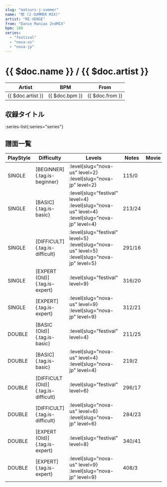 ```yaml
---
slug: "matsuri-j-summer"
name: "祭 (J-SUMMER MIX)"
artist: "RE-VENGE"
from: "Dance Maniax 2ndMIX"
bpm: 180
series:
  - "festival"
  - "nova-us"
  - "nova-jp"
---
```


# {{ $doc.name }} / {{ $doc.artist }}

|Artist|BPM|From|
|------|---|----|
|{{ $doc.artist }}|{{ $doc.bpm }}|{{ $doc.from }}|

## 収録タイトル

:series-list{:series="series"}

## 譜面一覧

|PlayStyle|Difficulty|Levels|Notes|Movie|
|---------|----------|------|-----|-----|
|SINGLE|[BEGINNER]{.tag.is-beginner}|<div class="field is-grouped is-grouped-multiline">:level{slug="nova-us" level=2} :level{slug="nova-jp" level=2}</div>|115/0||
|SINGLE|[BASIC]{.tag.is-basic}|<div class="field is-grouped is-grouped-multiline">:level{slug="festival" level=4} :level{slug="nova-us" level=4} :level{slug="nova-jp" level=4}</div>|213/24||
|SINGLE|[DIFFICULT]{.tag.is-difficult}|<div class="field is-grouped is-grouped-multiline">:level{slug="festival" level=5} :level{slug="nova-us" level=5} :level{slug="nova-jp" level=5}</div>|291/16||
|SINGLE|[EXPERT (Old)]{.tag.is-expert}|<div class="field is-grouped is-grouped-multiline">:level{slug="festival" level=9}</div>|316/20||
|SINGLE|[EXPERT]{.tag.is-expert}|<div class="field is-grouped is-grouped-multiline">:level{slug="nova-us" level=9} :level{slug="nova-jp" level=9}</div>|312/21||
|DOUBLE|[BASIC (Old)]{.tag.is-basic}|<div class="field is-grouped is-grouped-multiline">:level{slug="festival" level=4}</div>|211/25||
|DOUBLE|[BASIC]{.tag.is-basic}|<div class="field is-grouped is-grouped-multiline">:level{slug="nova-us" level=4} :level{slug="nova-jp" level=4}</div>|219/2||
|DOUBLE|[DIFFICULT (Old)]{.tag.is-difficult}|<div class="field is-grouped is-grouped-multiline">:level{slug="festival" level=6}</div>|296/17||
|DOUBLE|[DIFFICULT]{.tag.is-difficult}|<div class="field is-grouped is-grouped-multiline">:level{slug="nova-us" level=6} :level{slug="nova-jp" level=6}</div>|284/23||
|DOUBLE|[EXPERT (Old)]{.tag.is-expert}|<div class="field is-grouped is-grouped-multiline">:level{slug="festival" level=8}</div>|340/41||
|DOUBLE|[EXPERT]{.tag.is-expert}|<div class="field is-grouped is-grouped-multiline">:level{slug="nova-us" level=9} :level{slug="nova-jp" level=9}</div>|408/3||
